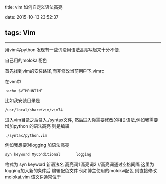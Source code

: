 title: vim 如何自定义语法高亮

date: 2015-10-13 23:52:37

## tags:  Vim
---
用vim写python 发现有一些词没用语法高亮写起来十分不便.

自己用的molokai配色

首先找到vim的安装路径,而非修改当前用户下.vimrc

在vim中
<!-- 修改.vimrc -->
```{bash}
:echo $VIMRUNTIME
```

比如我安装目录是
```
/usr/local/share/vim/vim74
```
进入vim目录之后进入./syntax文件, 然后进入你需要修改的相关语法,例如我需要增加python 的语法高亮
则是编辑
```
./syntax/python.vim
```
例如我想要对logging 加语法高亮
```
syn keyword MyConditional       logging
```

格式为 syn keyword 新语法名 高亮词1 高亮词2 //高亮词通过空格间隔
这里为logging加入新的条件后
编辑配色文件 例如博主使用的molokai配色 则直接修改molokai.vim
该文件通常位于
<!-- 修改molokai配色方案>
```
~/.vim/colors/molokai.vim
```
molokai在终端中有多种模式注意以下molokai.vim文件中的语句
```
if &t_Co > 255 //如果终端支持256色 并且在vimrc 中开启了概模式
if exists("g:rehash256") && g:rehash256 == 1
```
则需要在相应的位置加入对新语法条件的配色方案
```
hi MyConditional   ctermfg=24 // 这样就能为logging 加入语法高亮为蓝色
```
